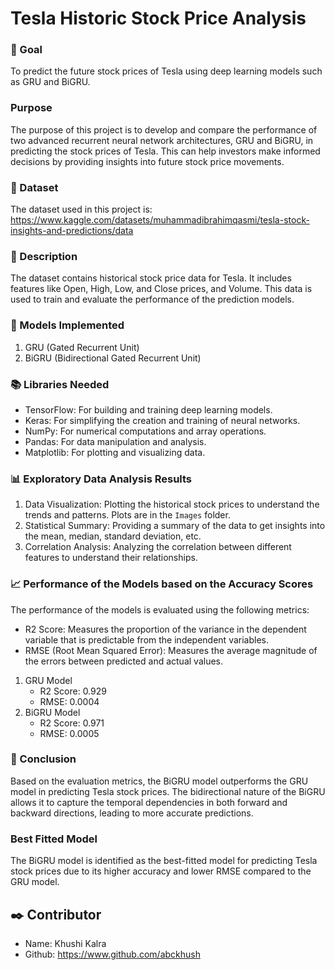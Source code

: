 # **Tesla Historic Stock Price Analysis**

### 🎯 Goal
To predict the future stock prices of Tesla using deep learning models such as GRU and BiGRU.

### Purpose
The purpose of this project is to develop and compare the performance of two advanced recurrent neural network architectures, GRU and BiGRU, in predicting the stock prices of Tesla. This can help investors make informed decisions by providing insights into future stock price movements.

### 🧵 Dataset
The dataset used in this project is: https://www.kaggle.com/datasets/muhammadibrahimqasmi/tesla-stock-insights-and-predictions/data

### 🧾 Description
The dataset contains historical stock price data for Tesla. It includes features like Open, High, Low, and Close prices, and Volume. This data is used to train and evaluate the performance of the prediction models.

### 🚀 Models Implemented
1. GRU (Gated Recurrent Unit)
2. BiGRU (Bidirectional Gated Recurrent Unit)

### 📚 Libraries Needed
- TensorFlow: For building and training deep learning models.
- Keras: For simplifying the creation and training of neural networks.
- NumPy: For numerical computations and array operations.
- Pandas: For data manipulation and analysis.
- Matplotlib: For plotting and visualizing data.

### 📊 Exploratory Data Analysis Results
1. Data Visualization: Plotting the historical stock prices to understand the trends and patterns. Plots are in the `Images` folder.
2. Statistical Summary: Providing a summary of the data to get insights into the mean, median, standard deviation, etc.
3. Correlation Analysis: Analyzing the correlation between different features to understand their relationships.

### 📈 Performance of the Models based on the Accuracy Scores
The performance of the models is evaluated using the following metrics:

- R2 Score: Measures the proportion of the variance in the dependent variable that is predictable from the independent variables.
- RMSE (Root Mean Squared Error): Measures the average magnitude of the errors between predicted and actual values.

1. GRU Model
    - R2 Score: 0.929
    - RMSE:  0.0004
2. BiGRU Model
    - R2 Score: 0.971
    - RMSE: 0.0005


### 📢 Conclusion
Based on the evaluation metrics, the BiGRU model outperforms the GRU model in predicting Tesla stock prices. The bidirectional nature of the BiGRU allows it to capture the temporal dependencies in both forward and backward directions, leading to more accurate predictions.

### Best Fitted Model
The BiGRU model is identified as the best-fitted model for predicting Tesla stock prices due to its higher accuracy and lower RMSE compared to the GRU model.

## ✒️ Contributor
- Name: Khushi Kalra
- Github: https://www.github.com/abckhush
